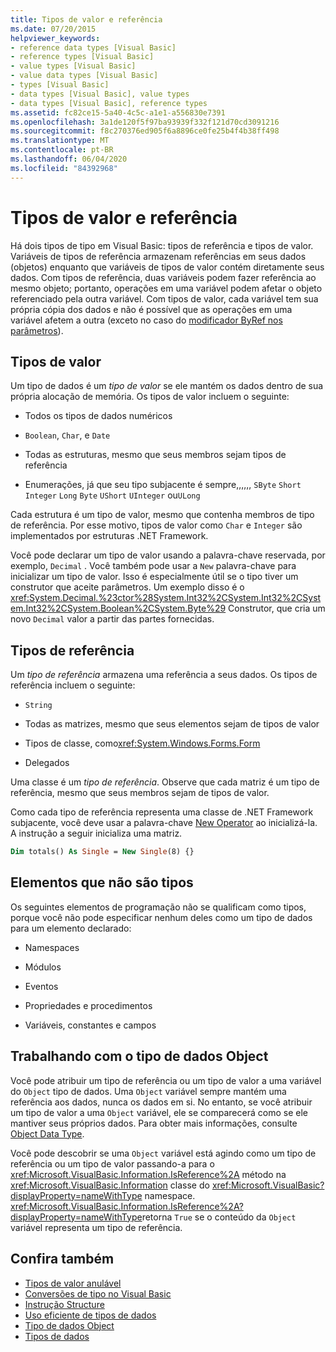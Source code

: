 ```yaml
---
title: Tipos de valor e referência
ms.date: 07/20/2015
helpviewer_keywords:
- reference data types [Visual Basic]
- reference types [Visual Basic]
- value types [Visual Basic]
- value data types [Visual Basic]
- types [Visual Basic]
- data types [Visual Basic], value types
- data types [Visual Basic], reference types
ms.assetid: fc82ce15-5a40-4c5c-a1e1-a556830e7391
ms.openlocfilehash: 3a1de120f5f97ba93939f332f121d70cd3091216
ms.sourcegitcommit: f8c270376ed905f6a8896ce0fe25b4f4b38ff498
ms.translationtype: MT
ms.contentlocale: pt-BR
ms.lasthandoff: 06/04/2020
ms.locfileid: "84392968"
---
```

# <a name="value-types-and-reference-types"></a>Tipos de valor e referência
Há dois tipos de tipo em Visual Basic: tipos de referência e tipos de valor. Variáveis de tipos de referência armazenam referências em seus dados (objetos) enquanto que variáveis de tipos de valor contém diretamente seus dados. Com tipos de referência, duas variáveis podem fazer referência ao mesmo objeto; portanto, operações em uma variável podem afetar o objeto referenciado pela outra variável. Com tipos de valor, cada variável tem sua própria cópia dos dados e não é possível que as operações em uma variável afetem a outra (exceto no caso do [modificador ByRef nos parâmetros](../../../language-reference/modifiers/byref.md)).
  
## <a name="value-types"></a>Tipos de valor  
 Um tipo de dados é um *tipo de valor* se ele mantém os dados dentro de sua própria alocação de memória. Os tipos de valor incluem o seguinte:  
  
- Todos os tipos de dados numéricos  
  
- `Boolean`, `Char`, e `Date`  
  
- Todas as estruturas, mesmo que seus membros sejam tipos de referência  
  
- Enumerações, já que seu tipo subjacente é sempre,,,,,, `SByte` `Short` `Integer` `Long` `Byte` `UShort` `UInteger` ou`ULong`  
  
 Cada estrutura é um tipo de valor, mesmo que contenha membros de tipo de referência. Por esse motivo, tipos de valor como `Char` e `Integer` são implementados por estruturas .NET Framework.  
  
 Você pode declarar um tipo de valor usando a palavra-chave reservada, por exemplo, `Decimal` . Você também pode usar a `New` palavra-chave para inicializar um tipo de valor. Isso é especialmente útil se o tipo tiver um construtor que aceite parâmetros. Um exemplo disso é o <xref:System.Decimal.%23ctor%28System.Int32%2CSystem.Int32%2CSystem.Int32%2CSystem.Boolean%2CSystem.Byte%29> Construtor, que cria um novo `Decimal` valor a partir das partes fornecidas.  
  
## <a name="reference-types"></a>Tipos de referência  
 Um *tipo de referência* armazena uma referência a seus dados. Os tipos de referência incluem o seguinte:  
  
- `String`  
  
- Todas as matrizes, mesmo que seus elementos sejam de tipos de valor  
  
- Tipos de classe, como<xref:System.Windows.Forms.Form>  
  
- Delegados  
  
 Uma classe é um *tipo de referência*. Observe que cada matriz é um tipo de referência, mesmo que seus membros sejam de tipos de valor.  
  
 Como cada tipo de referência representa uma classe de .NET Framework subjacente, você deve usar a palavra-chave [New Operator](../../../language-reference/operators/new-operator.md) ao inicializá-la. A instrução a seguir inicializa uma matriz.  
  
```vb  
Dim totals() As Single = New Single(8) {}  
```  
  
## <a name="elements-that-are-not-types"></a>Elementos que não são tipos  
 Os seguintes elementos de programação não se qualificam como tipos, porque você não pode especificar nenhum deles como um tipo de dados para um elemento declarado:  
  
- Namespaces  
  
- Módulos  
  
- Eventos  
  
- Propriedades e procedimentos  
  
- Variáveis, constantes e campos  
  
## <a name="working-with-the-object-data-type"></a>Trabalhando com o tipo de dados Object  
 Você pode atribuir um tipo de referência ou um tipo de valor a uma variável do `Object` tipo de dados. Uma `Object` variável sempre mantém uma referência aos dados, nunca os dados em si. No entanto, se você atribuir um tipo de valor a uma `Object` variável, ele se comparecerá como se ele mantiver seus próprios dados. Para obter mais informações, consulte [Object Data Type](../../../language-reference/data-types/object-data-type.md).  
  
 Você pode descobrir se uma `Object` variável está agindo como um tipo de referência ou um tipo de valor passando-a para o <xref:Microsoft.VisualBasic.Information.IsReference%2A> método na <xref:Microsoft.VisualBasic.Information> classe do <xref:Microsoft.VisualBasic?displayProperty=nameWithType> namespace. <xref:Microsoft.VisualBasic.Information.IsReference%2A?displayProperty=nameWithType>retorna `True` se o conteúdo da `Object` variável representa um tipo de referência.  
  
## <a name="see-also"></a>Confira também

- [Tipos de valor anulável](nullable-value-types.md)
- [Conversões de tipo no Visual Basic](type-conversions.md)
- [Instrução Structure](../../../language-reference/statements/structure-statement.md)
- [Uso eficiente de tipos de dados](efficient-use-of-data-types.md)
- [Tipo de dados Object](../../../language-reference/data-types/object-data-type.md)
- [Tipos de dados](index.md)
